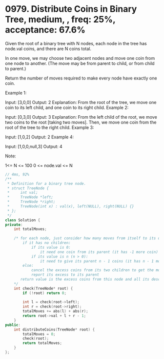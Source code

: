 # 0979. Distribute Coins in Binary Tree, medium, , freq: 25%, acceptance: 67.6%

Given the root of a binary tree with N nodes, each node in the tree has node.val coins, and there are N coins total.

In one move, we may choose two adjacent nodes and move one coin from one node to another.  (The move may be from parent to child, or from child to parent.)

Return the number of moves required to make every node have exactly one coin.

 

Example 1:



Input: [3,0,0]
Output: 2
Explanation: From the root of the tree, we move one coin to its left child, and one coin to its right child.
Example 2:



Input: [0,3,0]
Output: 3
Explanation: From the left child of the root, we move two coins to the root [taking two moves].  Then, we move one coin from the root of the tree to the right child.
Example 3:



Input: [1,0,2]
Output: 2
Example 4:



Input: [1,0,0,null,3]
Output: 4
 

Note:

1<= N <= 100
0 <= node.val <= N

```c++
// 4ms, 92%
/**
 * Definition for a binary tree node.
 * struct TreeNode {
 *     int val;
 *     TreeNode *left;
 *     TreeNode *right;
 *     TreeNode(int x) : val(x), left(NULL), right(NULL) {}
 * };
 */
class Solution {
private:
    int totalMoves;
    
    /* for each node, just consider how many moves from itself to its descendants are needed
        if it has no children:
            if its value is 0:
                it need one coin from its parent (it has -1 more coin)
            if its value is n (n > 0):
                it need to give its parent n - 1 coins (it has n - 1 more coins)
        else:
            cancel the excess coins from its two children to get the moves needed and
            report its excess to its parent
       return value is the excess coins from this node and all its descendants
    */
    int check(TreeNode* root) {
        if (!root) return 0;
        
        int l = check(root->left);
        int r = check(root->right);
        totalMoves += abs(l) + abs(r);
        return root->val + l + r - 1;
    }
public:
    int distributeCoins(TreeNode* root) {
        totalMoves = 0;
        check(root);
        return totalMoves;
    }
};
```
